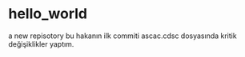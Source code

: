 # hello_world
a new repisotory
bu hakanın ilk commiti
ascac.cdsc dosyasında kritik değişiklikler yaptım.
